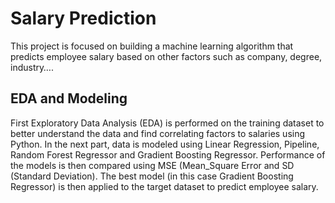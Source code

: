 # Salary Prediction
This project is focused on building a machine learning algorithm that predicts employee salary based on other factors such as company, degree, industry….

## EDA and Modeling
First Exploratory Data Analysis (EDA) is performed on the training dataset to better understand the data and find correlating factors to salaries using Python.
In the next part, data is modeled using Linear Regression, Pipeline, Random Forest Regressor and Gradient Boosting Regressor. Performance of the models is then compared using MSE (Mean_Square Error and SD (Standard Deviation). 
The best model (in this case Gradient Boosting Regressor) is then applied to the target dataset to predict employee salary.
